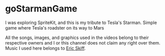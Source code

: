 # goStarmanGame

I was exploring SpriteKit, and this is my tribute to Tesla's Starman. Simple game where Tesla's roadster on its way to Mars

All the songs, images, and graphics used in the videos belong to their respective owners and I or this channel does not claim any right over them.
Music I used here belongs to [Eric Skiff](https://ericskiff.com/music/).


